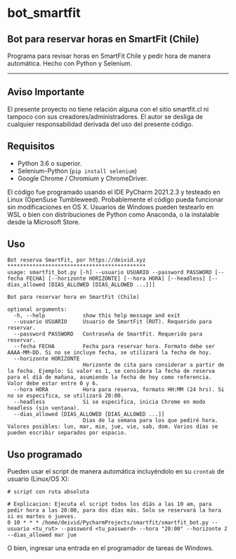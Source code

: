 # bot_smartfit
## Bot para reservar horas en SmartFit (Chile)

Programa para revisar horas en SmartFit Chile y pedir hora de manera automática. Hecho con Python y Selenium.

---

## Aviso Importante
El presente proyecto no tiene relación alguna con el sitio smartfit.cl ni tampoco con sus creadores/administradores.
El autor se desliga de cualquier responsabilidad derivada del uso del presente código.

## Requisitos

- Python 3.6 o superior.
- Selenium-Python (```pip install selenium```)
- Google Chrome / Chromium y ChromeDriver.

El código fue programado usando el IDE PyCharm 2021.2.3 y testeado en Linux (OpenSuse Tumbleweed). Probablemente el código pueda funcionar sin modificaciones en 
OS X. Usuarios de Windows pueden testearlo en WSL o bien con distribuciones de Python como Anaconda, o la instalable desde la Microsoft Store.

## Uso

```
Bot reserva SmartFit, por https://deivid.xyz
********************************************
usage: smartfit_bot.py [-h] --usuario USUARIO --password PASSWORD [--fecha FECHA] [--horizonte HORIZONTE] [--hora HORA] [--headless] [--dias_allowed [DIAS_ALLOWED [DIAS_ALLOWED ...]]]

Bot para reservar hora en SmartFit (Chile)

optional arguments:
  -h, --help            show this help message and exit
  --usuario USUARIO     Usuario de SmartFit (RUT). Requerido para reservar.
  --password PASSWORD   Contraseña de SmartFit. Requerido para reservar.
  --fecha FECHA         Fecha para reservar hora. Formato debe ser AAAA-MM-DD. Si no se incluye fecha, se utilizará la fecha de hoy.
  --horizonte HORIZONTE
                        Horizonte de cita para considerar a partir de la fecha. Ejemplo: Si valor es 1, se considera la fecha de reserva para el díá de mañana, asumiendo la fecha de hoy como referencia. Valor debe estar entre 0 y 6.
  --hora HORA           Hora para reserva, formato HH:MM (24 hrs). Si no se especifica, se utilizará 20:00.
  --headless            Si se especifica, inicia Chrome en modo headless (sin ventana).
  --dias_allowed [DIAS_ALLOWED [DIAS_ALLOWED ...]]
                        Dias de la semana para los que pediré hora. Valores posibles: lun, mar, mie, jue, vie, sab, dom. Varios días se pueden escribir separados por espacio.

```

## Uso programado

Pueden usar el script de manera automática incluyéndolo en su `crontab` de usuario (Linux/OS X):

```
# script con ruta absoluta

# Explicacion: Ejecuta el script todos los díás a las 10 am, para pedir hora a las 20:00, para dos días más. Solo se reservará la hora si es martes o jueves.
0 10 * * * /home/deivid/PycharmProjects/smartfit/smartfit_bot.py --usuario <tu_rut> --password <tu_password> --hora "20:00" --horizonte 2 --dias_allowed mar jue
```

O bien, ingresar una entrada en el programador de tareas de Windows.
